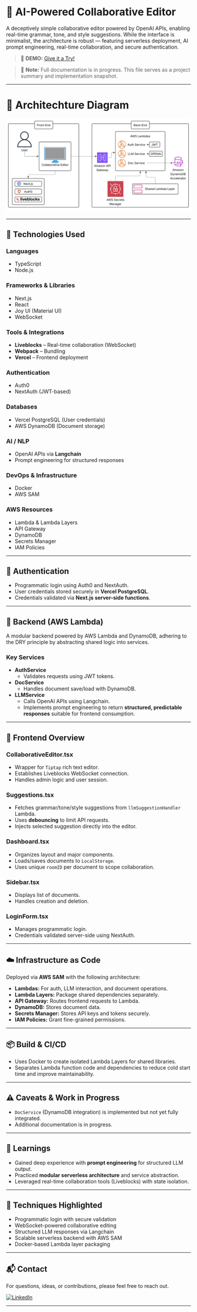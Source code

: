 # 📝 AI-Powered Collaborative Editor

A deceptively simple collaborative editor powered by OpenAI APIs, enabling real-time grammar, tone, and style suggestions. While the interface is minimalist, the architecture is robust — featuring serverless deployment, AI prompt engineering, real-time collaboration, and secure authentication.

> 🚀 **DEMO:** [Give it a Try!](https://portfolio-projects-writing-platform.vercel.app/)

> 📘 **Note:** Full documentation is in progress. This file serves as a project summary and implementation snapshot.

---

# 🧱 Architechture Diagram

![Architecture Diagram](./ArchitectureDiagram.png) <!-- Replace with actual path to your diagram -->

---

## 🚀 Technologies Used

### Languages
- TypeScript
- Node.js

### Frameworks & Libraries
- Next.js
- React
- Joy UI (Material UI)
- WebSocket

### Tools & Integrations
- **Liveblocks** – Real-time collaboration (WebSocket)
- **Webpack** – Bundling
- **Vercel** – Frontend deployment

### Authentication
- Auth0
- NextAuth (JWT-based)

### Databases
- Vercel PostgreSQL (User credentials)
- AWS DynamoDB (Document storage)

### AI / NLP
- OpenAI APIs via **Langchain**
- Prompt engineering for structured responses

### DevOps & Infrastructure
- Docker
- AWS SAM

### AWS Resources
- Lambda & Lambda Layers
- API Gateway
- DynamoDB
- Secrets Manager
- IAM Policies

---

## 🔐 Authentication

- Programmatic login using Auth0 and NextAuth.
- User credentials stored securely in **Vercel PostgreSQL**.
- Credentials validated via **Next.js server-side functions**.

---

## 🧠 Backend (AWS Lambda)

A modular backend powered by AWS Lambda and DynamoDB, adhering to the DRY principle by abstracting shared logic into services.

### Key Services

- **AuthService**
  - Validates requests using JWT tokens.
- **DocService**
  - Handles document save/load with DynamoDB.
- **LLMService**
  - Calls OpenAI APIs using Langchain.
  - Implements prompt engineering to return **structured, predictable responses** suitable for frontend consumption.

---

## 🎨 Frontend Overview

### CollaborativeEditor.tsx
- Wrapper for `Tiptap` rich text editor.
- Establishes Liveblocks WebSocket connection.
- Handles admin logic and user session.

### Suggestions.tsx
- Fetches grammar/tone/style suggestions from `llmSuggestionHandler` Lambda.
- Uses **debouncing** to limit API requests.
- Injects selected suggestion directly into the editor.

### Dashboard.tsx
- Organizes layout and major components.
- Loads/saves documents to `LocalStorage`.
- Uses unique `roomID` per document to scope collaboration.

### Sidebar.tsx
- Displays list of documents.
- Handles creation and deletion.

### LoginForm.tsx
- Manages programmatic login.
- Credentials validated server-side using NextAuth.

---

## ☁️ Infrastructure as Code

Deployed via **AWS SAM** with the following architecture:

- **Lambdas:** For auth, LLM interaction, and document operations.
- **Lambda Layers:** Package shared dependencies separately.
- **API Gateway:** Routes frontend requests to Lambda.
- **DynamoDB:** Stores document data.
- **Secrets Manager:** Stores API keys and tokens securely.
- **IAM Policies:** Grant fine-grained permissions.

---

## 📦 Build & CI/CD

- Uses Docker to create isolated Lambda Layers for shared libraries.
- Separates Lambda function code and dependencies to reduce cold start time and improve maintainability.

---

## ⚠️ Caveats & Work in Progress

- `DocService` (DynamoDB integration) is implemented but not yet fully integrated.
- Additional documentation is in progress.

---

## 🧠 Learnings

- Gained deep experience with **prompt engineering** for structured LLM output.
- Practiced **modular serverless architecture** and service abstraction.
- Leveraged real-time collaboration tools (Liveblocks) with state isolation.

---

## 📌 Techniques Highlighted

- Programmatic login with secure validation
- WebSocket-powered collaborative editing
- Structured LLM responses via Langchain
- Scalable serverless backend with AWS SAM
- Docker-based Lambda layer packaging

---


## 📬 Contact

For questions, ideas, or contributions, please feel free to reach out.

[![LinkedIn](https://img.shields.io/badge/LinkedIn-Profile-blue?logo=linkedin&logoColor=white&style=flat-square)](https://www.linkedin.com/in/sukhveersohi/)


---
